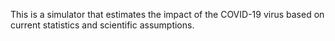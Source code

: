 This is a simulator that estimates the impact of the COVID-19 virus based on current statistics and scientific assumptions.